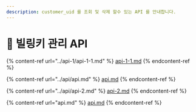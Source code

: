 ```yaml
---
description: customer_uid 를 조회 및 삭제 할수 있는 API 를 안내합니다.
---
```


# 📝 빌링키 관리 API

{% content-ref url="../api-1/api-1-1.md" %}
[api-1-1.md](../api-1/api-1-1.md)
{% endcontent-ref %}

{% content-ref url="../api/api.md" %}
[api.md](../api/api.md)
{% endcontent-ref %}

{% content-ref url="../api/api-2.md" %}
[api-2.md](../api/api-2.md)
{% endcontent-ref %}

{% content-ref url="api.md" %}
[api.md](api.md)
{% endcontent-ref %}
